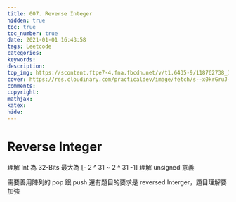 ```yaml
---
title: 007. Reverse Integer
hidden: true
toc: true
toc_number: true
date: 2021-01-01 16:43:58
tags: Leetcode
categories: 
keywords:
description:
top_img: https://scontent.ftpe7-4.fna.fbcdn.net/v/t1.6435-9/118762738_747247169430106_1590773368171619926_n.jpg?_nc_cat=101&ccb=1-5&_nc_sid=8631f5&_nc_ohc=FPvuyt9VLEQAX8ypm_D&_nc_ht=scontent.ftpe7-4.fna&oh=a70cf57013ea7b41e480db19a4d09670&oe=61CEC914
cover: https://res.cloudinary.com/practicaldev/image/fetch/s--x0krGruJ--/c_imagga_scale,f_auto,fl_progressive,h_420,q_auto,w_1000/https://dev-to-uploads.s3.amazonaws.com/uploads/articles/i5bcbvz8ko7j5yq7j1m4.jpeg
comments:
copyright:
mathjax:
katex:
hide:
---
```

# Reverse Integer

理解 Int 為 32-Bits 最大為 [- 2 ^ 31 ~ 2 ^ 31 -1]
理解 unsigned 意義

需要善用陣列的 pop 跟 push
還有題目的要求是 reversed Interger，題目理解要加強

